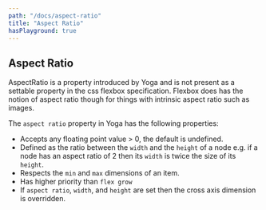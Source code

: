 ```yaml
---
path: "/docs/aspect-ratio"
title: "Aspect Ratio"
hasPlayground: true
---
```


## Aspect Ratio

AspectRatio is a property introduced by Yoga and is not present as a settable
property in the css flexbox specification. Flexbox does has the notion of
aspect ratio though for things with intrinsic aspect ratio such as images.

The `aspect ratio` property in Yoga has the following properties:

- Accepts any floating point value > 0, the default is undefined.
- Defined as the ratio between the `width` and the `height` of a node e.g. if a node has an aspect ratio of 2 then its `width` is twice the size of its `height`.
- Respects the `min` and `max` dimensions of an item.
- Has higher priority than `flex grow`
- If `aspect ratio`, `width`, and `height` are set then the cross axis dimension is overridden.

<controls prop="aspectRatio"></controls>
